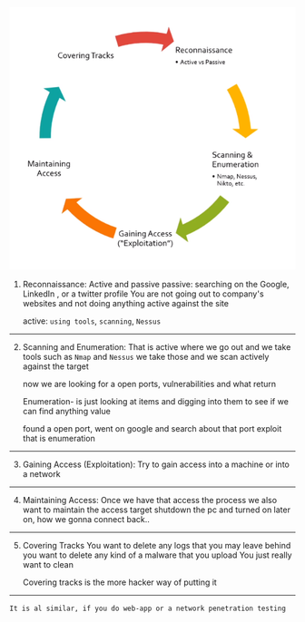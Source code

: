 ![](images/01-The-Ethical-Hacker-Methodology.png)

1. Reconnaissance:
	Active and passive
	passive: searching on the Google, LinkedIn , or a twitter profile
	You are not going out to company's websites and not doing anything active against the site

	active: `using tools`, `scanning`, `Nessus`

---
2. Scanning and Enumeration:
	That is active where we go out and we take tools such as `Nmap` and `Nessus`
	we take those and we scan actively against the target

	now we are looking for a open ports, vulnerabilities and what return 

	Enumeration- is just looking at items and digging into them to see if we can find anything value

	found a open port, went on google and search about that port exploit
	that is enumeration

---
3. Gaining Access (Exploitation):
	Try to gain access into a machine or into a network 
---
4. Maintaining Access: 
	Once we have that access the process
	we also want to maintain the access
	target shutdown the pc and turned on later on, how we gonna connect back..

---
5. Covering Tracks
	You want to delete any logs that you may leave behind 
	you want to delete any kind of a malware that you upload
	You just really want to clean

	Covering tracks is the more hacker way of putting it

---
	It is al similar, if you do web-app or a network penetration testing